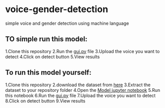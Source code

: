 # voice-gender-detection
 simple  voice and gender detection using machine language
 ## TO simple run this model:
 1.Clone this repository 
 2.Run the [gui.py](https://github.com/Bhargavi722/voice-gender-detection/blob/main/gui.py) file 
 3.Upload the voice you want to detect
 4.Click on detect button 
 5.View results
 ## To run this model yourself:
 1.Clone this repository
 2.download the dataset from [here](https://www.kaggle.com/datasets/primaryobjects/voicegender) 
 3.Extract the dataset to your repository folder
 4.Open the [Model jupyter notebook](https://github.com/Bhargavi722/voice-gender-detection/blob/main/model.ipynb) 
 5.Run this notebook
 6.Run the [gui.py](https://github.com/Bhargavi722/voice-gender-detection/blob/main/gui.py) file 
 7.Upload the voice  you want to detect
 8.Click on detect button
 9.View results
